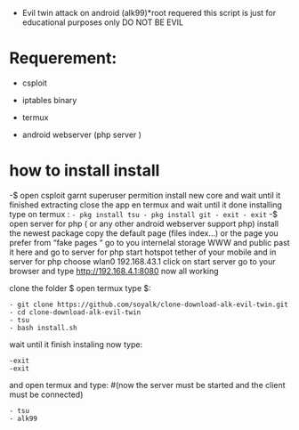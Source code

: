 ﻿   - Evil twin attack on android (alk99)*root requered
this script is just for educational purposes only DO NOT BE EVIL
 





# Requerement:
- csploit

- iptables binary

- termux

 - android webserver (php server )


# how to install install


-$ open csploit garnt superuser permition  install new core and wait until it finished extracting close the app 
en termux and wait until it done installing 
type on termux :
       ```
       - pkg install tsu
       - pkg install git
       - exit
       - exit
       ```
-$ open server for php ( or any other android webserver support php)
 install the newest package
  copy the default page (files index...) or the page you prefer from “fake pages “ go to you internelal storage WWW and public past it here and go to server for php start hotspot tether of your mobile and in server for php choose wlan0  192.168.43.1 click on start server 
go to your browser and type http://192.168.4.1:8080
now all working

clone the folder
$ open termux  type $:  
```
- git clone https://github.com/soyalk/clone-download-alk-evil-twin.git
- cd clone-download-alk-evil-twin
- tsu
- bash install.sh
```

wait until it finish instaling
now type:
```
-exit
-exit
```
and open termux and type:   #(now the server must be started and the client must be connected)
```
- tsu
- alk99 
```   

